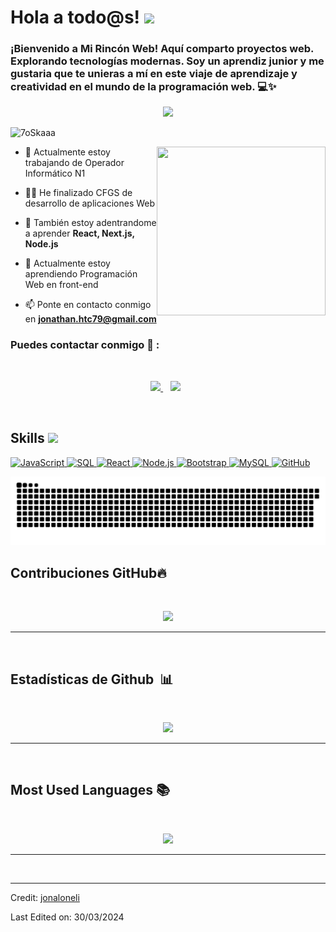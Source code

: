 <!--
Here are some ideas to get you started:

- 🔭 I’m currently working on ...
- 🌱 I’m currently learning ...
- 👯 I’m looking to collaborate on ...
- 🤔 I’m looking for help with ...
- 💬 Ask me about ...
- 📫 How to reach me: ...
- 😄 Pronouns: ...
- ⚡ Fun fact: ...
-->
<h1> Hola a todo@s! <img src = "https://raw.githubusercontent.com/MartinHeinz/MartinHeinz/master/wave.gif" width = 40px> </h1>
<h3> ¡Bienvenido a Mi Rincón Web! Aquí comparto proyectos web. Explorando tecnologías modernas. Soy un aprendiz junior y me gustaria que te unieras a mí en este viaje de aprendizaje y creatividad en el mundo de la programación web. 💻✨</h3>
<p align='center'>
<img src="https://readme-typing-svg.herokuapp.com?color=%2336BCF7&size=25&center=true&vCenter=true&width=433&height=75&lines=Soy+Jonathan+Guevara;Desarrolador+Aplicaciones+Web+Junior;Frontend+Developer+Jr;Web+Developer;%50jonaloneli">
</p>
<img src="https://komarev.com/ghpvc/?username=jonaloneli&label=Profile%20views&color=0047AB&style=plastic?" alt="7oSkaaa" height=25px, width=160px/> 

<img align="right" src="https://media.giphy.com/media/QvpqTCiEcwtvx6wwJK/giphy.gif" width="270" height="270" frameBorder="0" class="giphy-embed" allowFullScreen></img>


- 🌱 Actualmente estoy trabajando de Operador Informático N1

- 👨‍💻 He finalizado CFGS de desarrollo de aplicaciones Web

- 💬 También estoy adentrandome a aprender **React, Next.js, Node.js**

- 📄 Actualmente estoy aprendiendo Programación Web en front-end

- 📫 Ponte en contacto conmigo en **jonathan.htc79@gmail.com**




### Puedes contactar conmigo 🔗 :
<br>
<p align='center'>
<a href="mailto:jonathan.htc79@gmail.com" target="_blank">
<img src="https://img.shields.io/badge/Gmail-D14836?style=for-the-badge&logo=gmail&logoColor=white">
</a>&nbsp;&nbsp;

<a href="https://www.linkedin.com/in/jotaguevara" target="_blank">
<img src="https://img.shields.io/badge/linkedin-%230077B5.svg?style=for-the-badge&logo=linkedin&logoColor=white"></a>&nbsp;&nbsp;
</p>
<br>

## Skills <img src="https://media2.giphy.com/media/QssGEmpkyEOhBCb7e1/giphy.gif?cid=ecf05e47a0n3gi1bfqntqmob8g9aid1oyj2wr3ds3mg700bl&rid=giphy.gif" width=32px>

<!-- Programming Languages -->

<a href="https://developer.mozilla.org/en-US/docs/Web/JavaScript" target="_blank">
  <img alt="JavaScript" src="https://img.shields.io/badge/JavaScript-F7DF1E?style=for-the-badge&logo=javascript&logoColor=black">
</a>

<a href="https://www.microsoft.com/en-us/sql-server" target="_blank">
  <img alt="SQL" src="https://img.shields.io/badge/SQL-CC2927?style=for-the-badge&logo=microsoft%20sql%20server&logoColor=white">
</a>

<!-- Web Development -->


<a href="https://reactjs.org/" target="_blank">
  <img alt="React" src="https://img.shields.io/badge/React-61DAFB?style=for-the-badge&logo=react&logoColor=black">
</a>
<a href="https://nodejs.org/" target="_blank">
  <img alt="Node.js" src="https://img.shields.io/badge/Node.js-339933?style=for-the-badge&logo=node.js&logoColor=white">
</a>

<!-- Frontend Frameworks/Libraries -->

<a href="https://getbootstrap.com/" target="_blank">
  <img alt="Bootstrap" src="https://img.shields.io/badge/Bootstrap-563D7C?style=for-the-badge&logo=bootstrap&logoColor=white">
</a>

<!-- Database -->
<a href="https://www.mysql.com/" target="_blank">
  <img alt="MySQL" src="https://img.shields.io/badge/MySQL-4479A1?style=for-the-badge&logo=mysql&logoColor=white">
</a>

<!-- Version Control and Collaboration -->
<a href="https://github.com/" target="_blank">
  <img alt="GitHub" src="https://img.shields.io/badge/GitHub-181717?style=for-the-badge&logo=github&logoColor=white">
</a>


<!-- Tools and Platforms -->

![snake gif](https://github.com/TekyaygilFethi/TekyaygilFethi/blob/output/github-contribution-grid-snake.svg)



## Contribuciones GitHub🔥 
<br>
<p align='center'><img src="https://github-readme-streak-stats.herokuapp.com?user=jonaloneli&theme=black-ice&hide_border=true&date_format=M%20j%5B%2C%20Y%5D"></p>

<hr><br>

## Estadísticas de Github &nbsp;📊
<br>
<p align='center'>
<img src="https://github-readme-stats.vercel.app/api?username=jonaloneli&show_icons=true&theme=github_dark">
</p>
<hr>
<br>

## Most Used Languages 📚
<br>
<p align='center'>
<img src="https://github-readme-stats.anuraghazra1.vercel.app/api/top-langs/?username=jonaloneli&theme=dark&hide_border=true&no-bg=true&no-frame=true&langs_count=10">
</p>

<hr>
<br>

------
Credit: [jonaloneli](https://github.com/jonaloneli)

Last Edited on: 30/03/2024
